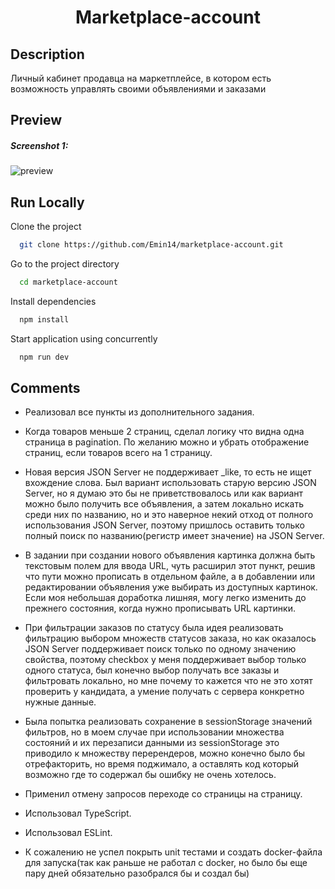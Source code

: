 <h1 align="center">Marketplace-account</h1>

## Description

Личный кабинет продавца на маркетплейсе, в котором есть возможность управлять своими объявлениями и заказами

## Preview

<h5>Screenshot 1:</h5>

![preview](https://github.com/user-attachments/assets/bca6f5d7-4c50-4eb2-9c8a-8c4f4715d444)

## Run Locally

Clone the project

```bash
  git clone https://github.com/Emin14/marketplace-account.git
```

Go to the project directory

```bash
  cd marketplace-account
```

Install dependencies

```bash
  npm install
```

Start application using concurrently

```bash
  npm run dev
```

## Comments

- Реализовал все пункты из дополнительного задания.

- Когда товаров меньше 2 страниц, сделал логику что видна одна страница в pagination. По желанию можно и убрать отображение страниц, если товаров всего на 1 страницу.

- Новая версия JSON Server не поддерживает \_like, то есть не ищет вхождение слова. Был вариант использовать старую версию JSON Server, но я думаю это бы не приветствовалось или как вариант можно было получить все объявления, а затем локально искать среди них по названию, но и это наверное некий отход от полного использования JSON Server, поэтому пришлось оставить только полный поиск по названию(регистр имеет значение) на JSON Server.

- В задании при создании нового объявления картинка должна быть текстовым полем для ввода URL, чуть расширил этот пункт, решив что пути можно прописать в отдельном файле, а в добавлении или редактировании объявления уже выбирать из доступных картинок. Если моя небольшая доработка лишняя, могу легко изменить до прежнего состояния, когда нужно прописывать URL картинки.

- При фильтрации заказов по статусу была идея реализовать фильтрацию выбором множеств статусов заказа, но как оказалось JSON Server поддерживает поиск только по одному значению свойства, поэтому checkbox у меня поддерживает выбор только одного статуса, был конечно выбор получать все заказы и фильтровать локально, но мне почему то кажется что не это хотят проверить у кандидата, а умение получать с сервера конкретно нужные данные.

- Была попытка реализовать сохранение в sessionStorage значений фильтров, но в моем случае при использовании множества состояний и их перезаписи данными из sessionStorage это приводило к множеству перерендеров, можно конечно было бы отрефакторить, но время поджимало, а оставлять код который возможно где то содержал бы ошибку не очень хотелось.

- Применил отмену запросов переходе со страницы на страницу.

- Использовал TypeScript.

- Использовал ESLint.

- К сожалению не успел покрыть unit тестами и создать docker-файла для запуска(так как раньше не работал с docker, но было бы еще пару дней обязательно разобрался бы и создал бы)